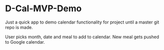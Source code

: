 # D-Cal-MVP-Demo

Just a quick app to demo calendar functionality for project until a master git repo is made. 

User picks month, date and meal to add to calendar. New meal gets pushed to Google calendar.
